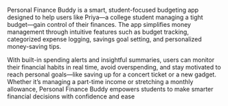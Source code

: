 Personal Finance Buddy is a smart, student-focused budgeting app designed to help users like Priya—a college student managing a tight budget—gain control of their finances. The app simplifies money management through intuitive features such as budget tracking, categorized expense logging, savings goal setting, and personalized money-saving tips.

With built-in spending alerts and insightful summaries, users can monitor their financial habits in real time, avoid overspending, and stay motivated to reach personal goals—like saving up for a concert ticket or a new gadget. Whether it’s managing a part-time income or stretching a monthly allowance, Personal Finance Buddy empowers students to make smarter financial decisions with confidence and ease
